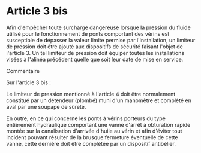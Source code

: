 # Article 3 bis

Afin d'empêcher toute surcharge dangereuse lorsque la pression du fluide utilisé pour le fonctionnement de ponts comportant des vérins est susceptible de dépasser la valeur limite permise par l'installation, un limiteur de pression doit être ajouté aux dispositifs de sécurité faisant l'objet de l'article 3.   Un tel limiteur de pression doit équiper toutes les installations visées à l'alinéa précédent quelle que soit leur date de mise en service.

Commentaire

Sur l'article 3 bis :

Le limiteur de pression mentionné à l'article 4 doit être normalement constitué par un détendeur (plombé) muni d'un manomètre et complété en aval par une soupape de sûreté.

En outre, en ce qui concerne les ponts à vérins porteurs du type entièrement hydraulique comportant une vanne d'arrêt à obturation rapide montée sur la canalisation d'arrivée d'huile au vérin et afin d'éviter tout incident pouvant résulter de la brusque fermeture éventuelle de cette vanne, cette dernière doit être complétée par un dispositif antibélier.
